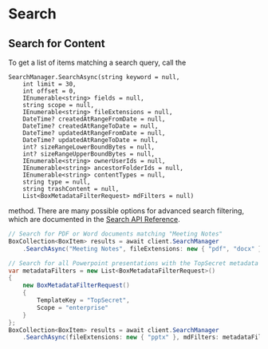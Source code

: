 Search
======

Search for Content
------------------

To get a list of items matching a search query, call the
```
SearchManager.SearchAsync(string keyword = null,
    int limit = 30,
    int offset = 0,
    IEnumerable<string> fields = null,
    string scope = null,
    IEnumerable<string> fileExtensions = null,
    DateTime? createdAtRangeFromDate = null,
    DateTime? createdAtRangeToDate = null,
    DateTime? updatedAtRangeFromDate = null,
    DateTime? updatedAtRangeToDate = null,
    int? sizeRangeLowerBoundBytes = null,
    int? sizeRangeUpperBoundBytes = null,
    IEnumerable<string> ownerUserIds = null,
    IEnumerable<string> ancestorFolderIds = null,
    IEnumerable<string> contentTypes = null,
    string type = null,
    string trashContent = null,
    List<BoxMetadataFilterRequest> mdFilters = null)
```
method.  There are many possible options for advanced search filtering, which are
documented in the [Search API Reference](https://docs.box.com/reference#searching-for-content).

```c#
// Search for PDF or Word documents matching "Meeting Notes"
BoxCollection<BoxItem> results = await client.SearchManager
    .SearchAsync("Meeting Notes", fileExtensions: new { "pdf", "docx" });
```

```c#
// Search for all Powerpoint presentations with the TopSecret metadata applied
var metadataFilters = new List<BoxMetadataFilterRequest>()
{
    new BoxMetadataFilterRequest()
    {
        TemplateKey = "TopSecret",
        Scope = "enterprise"
    }
};
BoxCollection<BoxItem> results = await client.SearchManager
    .SearchAsync(fileExtensions: new { "pptx" }, mdFilters: metadataFilters);
```
